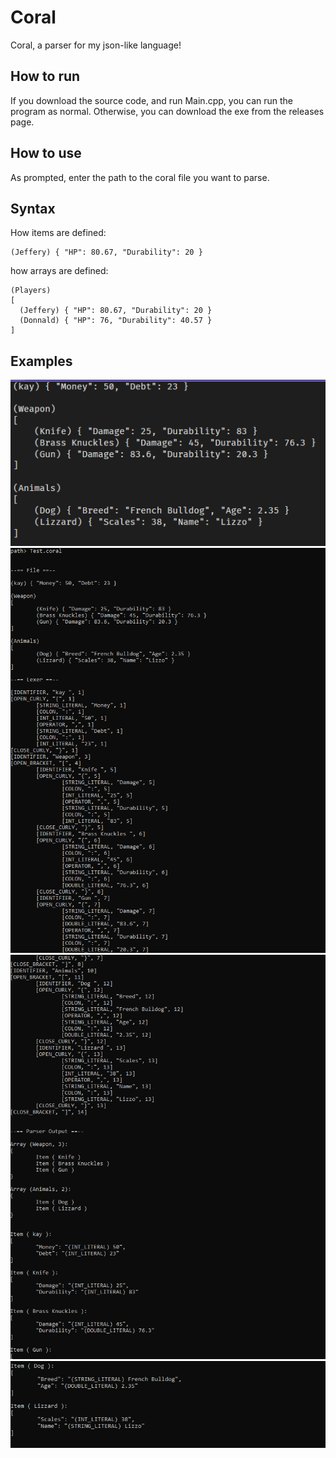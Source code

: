 # Coral

Coral, a parser for my json-like language!

## How to run

If you download the source code, and run Main.cpp, you can run the program as normal.
Otherwise, you can download the exe from the releases page.

## How to use

As prompted, enter the path to the coral file you want to parse.

## Syntax

How items are defined:

```
(Jeffery) { "HP": 80.67, "Durability": 20 }
```

how arrays are defined:

```
(Players)
[
  (Jeffery) { "HP": 80.67, "Durability": 20 }
  (Donnald) { "HP": 76, "Durability": 40.57 }
]
```

## Examples

![CodeExample](ReadMeImages/CodeExample.png)
![OutputExample1](ReadMeImages/OutputExample1.png)
![OutputExample2](ReadMeImages/OutputExample2.png)
![OutputExample3](ReadMeImages/OutputExample3.png)
